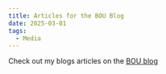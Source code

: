```yaml
---
title: Articles for the BOU Blog
date: 2025-03-01
tags:
  - Media
---
```


Check out my blogs articles on the [BOU blog](https://bou.org.uk/author/marc-gilles/)
<!--more-->